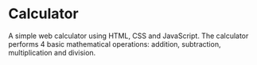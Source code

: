 # Calculator

A simple web calculator using HTML, CSS and JavaScript. The calculator performs 4 basic mathematical operations: addition, subtraction, multiplication and division.
